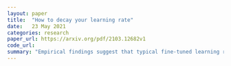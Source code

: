 ```yaml
---
layout: paper
title:  "How to decay your learning rate"
date:   23 May 2021
categories: research
paper_url: https://arxiv.org/pdf/2103.12682v1
code_url: 
summary: "Empirical findings suggest that typical fine-tuned learning rate schedules decay the learning rate following weight norm fluctuations. This led to the development of ABEL, an automatic scheduler that adjusts the learning rate based on weight norm changes. ABEL performs comparably to tuned schedules but demonstrates greater robustness to parameter variations. Extensive experiments across various domains reveal that when the weight norm remains stable, simplified schedules yield equivalent performance to complex ones, resembling a constant learning rate with decay towards the end of training."
---
```


